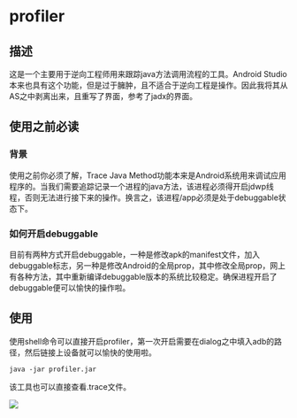 # profiler

## 描述
这是一个主要用于逆向工程师用来跟踪java方法调用流程的工具。Android Studio本来也具有这个功能，但是过于臃肿，且不适合于逆向工程是操作。因此我将其从AS之中剥离出来，且重写了界面，参考了jadx的界面。

## 使用之前必读

### 背景
使用之前你必须了解，Trace Java Method功能本来是Android系统用来调试应用程序的。当我们需要追踪记录一个进程的java方法，该进程必须得开启jdwp线程，否则无法进行接下来的操作。换言之，该进程/app必须是处于debuggable状态下。

### 如何开启debuggable
目前有两种方式开启debuggable，一种是修改apk的manifest文件，加入debuggable标志，另一种是修改Android的全局prop，其中修改全局prop，网上有各种方法，其中重新编译debuggable版本的系统比较稳定。确保进程开启了debuggable便可以愉快的操作啦。

## 使用
使用shell命令可以直接开启profiler，第一次开启需要在dialog之中填入adb的路径，然后链接上设备就可以愉快的使用啦。
```shell
java -jar profiler.jar
```

该工具也可以直接查看.trace文件。

![](https://github.com/chason0528/profiler/blob/master/screenshoot/main.png)
